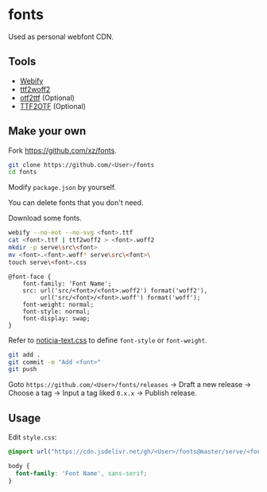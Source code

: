 # fonts

Used as personal webfont CDN.

## Tools

- [Webify](https://github.com/ananthakumaran/webify)
- [ttf2woff2](https://github.com/nfroidure/ttf2woff2)
- [otf2ttf](https://github.com/awesometoolbox/otf2ttf) (Optional)
- [TTF2OTF](https://github.com/ftCLI/TTF2OTF) (Optional)

## Make your own

Fork https://github.com/xz/fonts.

```sh
git clone https://github.com/<User>/fonts
cd fonts
```

Modify `package.json` by yourself.

You can delete fonts that you don't need.

Download some fonts.

```sh
webify --no-eot --no-svg <font>.ttf
cat <font>.ttf | ttf2woff2 > <font>.woff2
mkdir -p serve\src\<font>
mv <font>.<font>.woff* serve\src\<font>\
touch serve\<font>.css
```

```
@font-face {
    font-family: 'Font Name';
    src: url('src/<font>/<font>.woff2') format('woff2'),
         url('src/<font>/<font>.woff') format('woff');
    font-weight: normal;
    font-style: normal;
    font-display: swap;
}
```

Refer to [noticia-text.css](serve/noticia-text.css) to define `font-style` or `font-weight`.

```sh
git add .
git commit -m "Add <font>"
git push
```

Goto `https://github.com/<User>/fonts/releases` → Draft a new release → Choose a tag → Input a tag liked `0.x.x` → Publish release.

## Usage

Edit `style.css`:

```css
@import url("https://cdn.jsdelivr.net/gh/<User>/fonts@master/serve/<font>.css");

body {
  font-family: 'Font Name', sans-serif;
}
```
